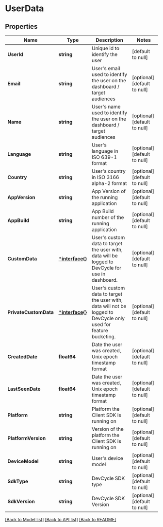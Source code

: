# UserData

## Properties
Name | Type | Description | Notes
------------ | ------------- | ------------- | -------------
**UserId** | **string** | Unique id to identify the user | [default to null]
**Email** | **string** | User&#x27;s email used to identify the user on the dashboard / target audiences | [optional] [default to null]
**Name** | **string** | User&#x27;s name used to identify the user on the dashboard / target audiences | [optional] [default to null]
**Language** | **string** | User&#x27;s language in ISO 639-1 format | [optional] [default to null]
**Country** | **string** | User&#x27;s country in ISO 3166 alpha-2 format | [optional] [default to null]
**AppVersion** | **string** | App Version of the running application | [optional] [default to null]
**AppBuild** | **string** | App Build number of the running application | [optional] [default to null]
**CustomData** | [***interface{}**](interface{}.md) | User&#x27;s custom data to target the user with, data will be logged to DevCycle for use in dashboard. | [optional] [default to null]
**PrivateCustomData** | [***interface{}**](interface{}.md) | User&#x27;s custom data to target the user with, data will not be logged to DevCycle only used for feature bucketing. | [optional] [default to null]
**CreatedDate** | **float64** | Date the user was created, Unix epoch timestamp format | [optional] [default to null]
**LastSeenDate** | **float64** | Date the user was created, Unix epoch timestamp format | [optional] [default to null]
**Platform** | **string** | Platform the Client SDK is running on | [optional] [default to null]
**PlatformVersion** | **string** | Version of the platform the Client SDK is running on | [optional] [default to null]
**DeviceModel** | **string** | User&#x27;s device model | [optional] [default to null]
**SdkType** | **string** | DevCycle SDK type | [optional] [default to null]
**SdkVersion** | **string** | DevCycle SDK Version | [optional] [default to null]

[[Back to Model list]](../README.md#documentation-for-models) [[Back to API list]](../README.md#documentation-for-api-endpoints) [[Back to README]](../README.md)


